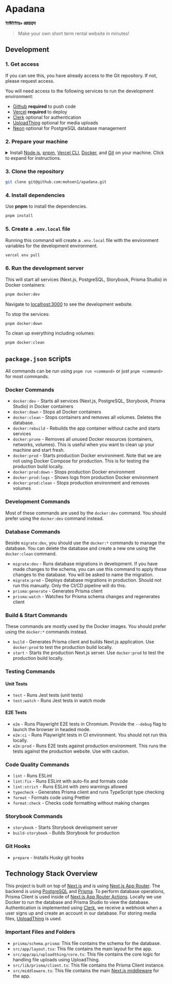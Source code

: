 # Apadana

**𐎠𐎱𐎭𐎠𐎴** **आपादन**

> Make your own short term rental website in minutes!

## Development

### 1. Get access

If you can see this, you have already access to the Git repository. If not, please request access.

You will need access to the following services to run the development environment:

- [Github](https://github.com/mohsen1/apadana) **required** to push code
- [Vercel](https://vercel.com/) **required** to deploy
- [Clerk](https://clerk.com/) optional for authentication
- [UploadThing](https://uploadthing.com/) optional for media uploads
- [Neon](https://neon.tech/) optional for PostgreSQL database management

### 2. Prepare your machine

<details>
  <summary style="cursor: pointer;">Install <a href="https://nodejs.org/en">Node.js</a>, <a href="https://pnpm.io/">pnpm</a>, <a href="https://vercel.com/docs/cli">Vercel CLI</a>, <a href="https://www.docker.com/get-started">Docker</a>, and <a href="https://git-scm.com/downloads">Git</a> on your machine. Click to expand for instructions.</summary>

<details>
<summary><b style="cursor: pointer;">on MacOS</b></summary>

1. Install [Homebrew](https://brew.sh/)
   ```bash
   /bin/bash -c "$(curl -fsSL https://raw.githubusercontent.com/Homebrew/install/HEAD/install.sh)"
   ```
2. Install [Volta](https://volta.sh/) and using it to install `node` and `pnpm`
   ```bash
   curl https://get.volta.sh | bash
   volta install node
   volta install pnpm
   ```
3. Install [Vercel CLI](https://vercel.com/docs/cli) (v3.1.0 or higher)
   ```bash
   pnpm install -g vercel
   ```
4. Install [Docker Desktop](https://www.docker.com/products/docker-desktop/)
   ```bash
   brew install --cask docker
   ```
   After installation:
   - Launch Docker Desktop from your Applications folder
   - Wait for Docker Desktop to start completely
   - Docker Compose is included with Docker Desktop for Mac
   - Verify installation by running:
   ```bash
   docker compose version
   ```
5. Install [Git](https://git-scm.com/downloads)
   ```bash
   brew install git
   ```

</details>

<details>
<summary><b style="cursor: pointer;"   >on Linux</b></summary>

1. Install [Node.js](https://nodejs.org/en) (v20.12.2 or higher)
   ```bash
   curl -fsSL https://deb.nodesource.com/setup_20.x -o nodesource_setup.sh
   sudo -E bash nodesource_setup.sh
   sudo apt-get install -y nodejs
   ```
2. Install [pnpm](https://pnpm.io/)
   ```bash
   curl -fsSL https://get.pnpm.io/install.sh | bash
   ```
3. Install [Vercel CLI](https://vercel.com/docs/cli) (v3.1.0 or higher)
   ```bash
   pnpm install -g vercel
   ```
4. Install [Docker](https://www.docker.com/get-started)
   ```bash
   sudo apt-get install -y docker
   ```
5. Install [Git](https://git-scm.com/downloads)
   ```bash
   sudo apt-get install -y git
   ```

</details>

<details>
<summary><b style="cursor: pointer;">on Windows</b></summary>

We recommend using [WSL](https://docs.microsoft.com/en-us/windows/wsl/install) to run the development environment on Windows. With WSL, you can install Ubuntu and use the same commands as the Linux section.

</details>

</details>

### 3. Clone the repository

```bash
git clone git@github.com:mohsen1/apadana.git
```

### 4. Install dependencies

Use **pnpm** to install the dependencies.

```bash
pnpm install
```

### 5. Create a `.env.local` file

Running this command will create a `.env.local` file with the environment variables for the development environment.

```bash
vercel env pull
```

### 6. Run the development server

This will start all services (Next.js, PostgreSQL, Storybook, Prisma Studio) in Docker containers:

```bash
pnpm docker:dev
```

Navigate to [localhost:3000](http://localhost:3000) to see the development website.

To stop the services:

```bash
pnpm docker:down
```

To clean up everything including volumes:

```bash
pnpm docker:clean
```

## `package.json` scripts

All commands can be run using `pnpm run <command>` or just `pnpm <command>` for most commands.

### Docker Commands

- `docker:dev` - Starts all services (Next.js, PostgreSQL, Storybook, Prisma Studio) in Docker containers
- `docker:down` - Stops all Docker containers
- `docker:clean` - Stops containers and removes all volumes. Deletes the database.
- `docker:rebuild` - Rebuilds the app container without cache and starts services
- `docker:prune` - Removes all unused Docker resources (containers, networks, volumes). This is useful when you want to clean up your machine and start fresh.
- `docker:prod` - Starts production Docker environment. Note that we are not using Docker Compose for production. This is for testing the production build locally.
- `docker:prod:down` - Stops production Docker environment
- `docker:prod:logs` - Shows logs from production Docker environment
- `docker:prod:clean` - Stops production environment and removes volumes

### Development Commands

Most of these commands are used by the `docker:dev` command. You should prefer using the `docker:dev` command instead.

### Database Commands

Beside `migrate:dev`, you should use the `docker:*` commands to manage the database. You can delete the database and create a new one using the `docker:clean` command.

- `migrate:dev` - Runs database migrations in development. If you have made changes to the schema, you can use this command to apply those changes to the database. You will be asked to name the migration.
- `migrate:prod` - Deploys database migrations in production. Should not run this manually. Only the CI/CD pipeline will do this.
- `prisma:generate` - Generates Prisma client
- `prisma:watch` - Watches for Prisma schema changes and regenerates client

### Build & Start Commands

These commands are mostly used by the Docker images. You should prefer using the `docker:*` commands instead.

- `build` - Generates Prisma client and builds Next.js application. Use `docker:prod` to test the production build locally.
- `start` - Starts the production Next.js server. Use `docker:prod` to test the production build locally.

### Testing Commands

#### Unit Tests

- `test` - Runs Jest tests (unit tests)
- `test:watch` - Runs Jest tests in watch mode

#### E2E Tests

- `e2e` - Runs Playwright E2E tests in Chromium. Provide the `--debug` flag to launch the browser in headed mode.
- `e2e:ci` - Runs Playwright tests in CI environment. You should not run this locally.
- `e2e:prod` - Runs E2E tests against production environment. This runs the tests against the production website. Use with caution.

### Code Quality Commands

- `lint` - Runs ESLint
- `lint:fix` - Runs ESLint with auto-fix and formats code
- `lint:strict` - Runs ESLint with zero warnings allowed
- `typecheck` - Generates Prisma client and runs TypeScript type checking
- `format` - Formats code using Prettier
- `format:check` - Checks code formatting without making changes

### Storybook Commands

- `storybook` - Starts Storybook development server
- `build-storybook` - Builds Storybook for production

### Git Hooks

- `prepare` - Installs Husky git hooks

## Technology Stack Overview

This project is built on top of [Next.js](https://nextjs.org/) and is using [Next.js App Router](https://nextjs.org/docs/app).
The backend is using [PostgreSQL](https://www.postgresql.org/) and [Prisma](https://www.prisma.io/). To perform database operations, Prisma Client is used inside of [Next.js App Router Actions](https://nextjs.org/docs/app/building-your-application/data-fetching/server-actions-and-mutations). Locally we use Docker to run the database and Prisma Studio to view the database. Authentication is implemented using [Clerk](https://clerk.com/), we receive a webhook when a user signs up and create an account in our database. For storing media files, [UploadThing](https://uploadthing.com/) is used.

### Important Files and Folders

- `prisma/schema.prisma`: This file contains the schema for the database.
- `src/app/layout.tsx`: This file contains the main layout for the app.
- `src/app/api/uploadthing/core.ts`: This file contains the core logic for handling file uploads using UploadThing.
- `src/lib/prisma/client.ts`: This file contains the Prisma Client instance.
- `src/middleware.ts`: This file contains the main [Next.js middleware](https://nextjs.org/docs/app/building-your-application/routing/middleware) for the app.
